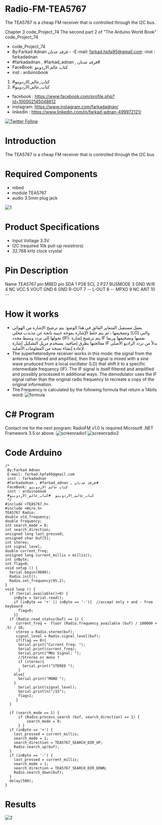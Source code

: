 # Radio-FM-TEA5767
The TEA5767 is a cheap FM receiver that is controlled through the I2C bus.  

Chapter 3 code_Project_74 The second part 2 of "The Arduino World Book" code_Project_74
 
- code_Project_74
-  By:Farkad Adnan فرقد عدنان - 
 -E-mail: farkad.hpfa95@gmail.com 
-inst : farkadadnan 
- #farkadadnan , #farkad_adnan , فرقد عدنان# 
- FaceBook: كتاب عالم الاردوينو 
- inst : arduinobook
1. #كتاب_عالم_الاردوينو
2. #كتاب_عالم_الآردوينو

* facebook : https://www.facebook.com/profile.php?id=100002145048612
* instagram:  https://www.instagram.com/farkadadnan/
* linkedin : https://www.linkedin.com/in/farkad-adnan-499972121/

 <p>
 <a href='https://mobile.twitter.com/farkadadnan'>
        <img alt="Twitter Follow" src="https://img.shields.io/twitter/follow/farkadadnan?label=%40farkadadnan&style=social" alt='Twitter' align="center"/>
    </a>
</p>

# Introduction

The TEA5767 is a cheap FM receiver that is controlled through the I2C bus

# Required Components

* mbed
* module TEA5767
* audio 3.5mm plug jack

![1](https://user-images.githubusercontent.com/35774039/160004013-f579c02d-607e-4abc-9def-23e16b8562c8.JPG)

# Product Specifications

* Input Voltage 3.3V
* I2C (required 10k pull-up resistrors)
* 32.768 kHz clock crystal

# Pin Description
Name	TEA5767 pin	MBED pin
SDA	1	P28
SCL	2	P27
BUSMODE	3	GND
W/R	4	NC
VCC	5	VOUT
GND	6	GND
R-OUT	7	--
L-OUT	8	--
MPXO	9	NC
ANT	10	--

# How it works
*  يعمل مستقبل المتغاير الفائق في هذا الوضع: يتم ترشيح الإشارة من الهوائي وتضخيمها ، ثم يتم خلط الإشارة بموجة جيبية ناتجة عن مذبذب محلي (LO) والتي تحولها إلى تردد وسيط محدد (IF). يتم ترشيح إشارة IF نفسها وتضخيمها وربما معالجتها بطرق إضافية. يستخدم مزيل التشكيل إشارة IF بدلاً من تردد الراديو الأصلي لإعادة إنشاء نسخة من المعلومات الأصلية.
* The superheterodyne receiver works in this mode: the signal from the antenna is filtered and amplified, then the signal is mixed with a sine wave pruduced from a local oscillator (LO) that shift it to a specific intermediate frequency (IF). The IF signal is itself filtered and amplified and possibly processed in additional ways. The demodulator uses the IF signal rather than the original radio frequency to recreate a copy of the original information.
 * The Frequency is calculated by the following formula that return a 14bits word:
![formula](https://user-images.githubusercontent.com/35774039/160005369-b63acc61-af8b-45ba-8cca-8689ee7b4657.jpg)

# C# Program
Contact me for the next program: RadioFM v1.0
Is required Microsoft .NET Framework 3.5 or above.
![screenradio1](https://user-images.githubusercontent.com/35774039/160005490-a35d66d7-be41-4145-9bbd-1620a23f1eca.jpg)
![screenradio2](https://user-images.githubusercontent.com/35774039/160005492-acc3fd84-b7ea-4407-abb3-e57301d57060.jpg)


# Code Arduino
```
/*
 By:Farkad Adnan
 E-mail: farkad.hpfa95@gmail.com
 inst : farkadadnan
 #farkadadnan , #farkad_adnan , فرقد عدنان#
 FaceBook: كتاب عالم الاردوينو
 inst : arduinobook
 #كتاب_عالم_الاردوينو  #كتاب_عالم_الآردوينو 
 */
#include <TEA5767.h>
#include <Wire.h>
TEA5767 Radio; 
double old_frequency;
double frequency;
int search_mode = 0;
int search_direction;
unsigned long last_pressed;
unsigned char buf[5];
int stereo;
int signal_level;
double current_freq;
unsigned long current_millis = millis();
int inByte;
int flag=0;
void setup () {
  Serial.begin(9600);
  Radio.init();
  Radio.set_frequency(95.2); 
}
void loop () {
  if (Serial.available()>0) {
    inByte = Serial.read();
    if (inByte == '+' || inByte == '-'){  //accept only + and - from keyboard
      flag=0;
    }}
  if (Radio.read_status(buf) == 1) {
     current_freq =  floor (Radio.frequency_available (buf) / 100000 + .5) / 10;
     stereo = Radio.stereo(buf);
     signal_level = Radio.signal_level(buf);
     if(flag == 0){
      Serial.print("Current freq: ");
      Serial.print(current_freq);
      Serial.print("MHz Signal: ");
      //Strereo or mono ?
      if (stereo){
        Serial.print("STEREO "); 
      } 
    else{
      Serial.print("MONO ");
    } 
      Serial.print(signal_level);
      Serial.println("/15");
      flag=1;
     }
  }
   
  if (search_mode == 1) {
      if (Radio.process_search (buf, search_direction) == 1) {
          search_mode = 0;
      } }
  if (inByte == '+') {
    last_pressed = current_millis;
    search_mode = 1;
    search_direction = TEA5767_SEARCH_DIR_UP;
    Radio.search_up(buf);
  }
  if (inByte == '-') {
    last_pressed = current_millis;
    search_mode = 1;
    search_direction = TEA5767_SEARCH_DIR_DOWN;
    Radio.search_down(buf);
  } 
  delay(500);   
}
```
# Results
![2](https://user-images.githubusercontent.com/35774039/160007438-f7db580f-5834-4f8d-b00b-b9379b22f7bc.JPG)

